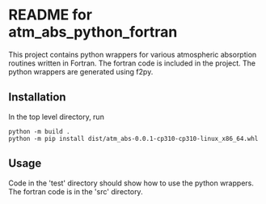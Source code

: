 # README for atm_abs_python_fortran

This project contains python wrappers for various atmospheric absorption routines written in Fortran.  The fortran code is included in the project.  The python wrappers are generated using f2py.

## Installation
In the top level directory, run
```
python -m build .
python -m pip install dist/atm_abs-0.0.1-cp310-cp310-linux_x86_64.whl
```

## Usage
Code in the 'test' directory should show how to use the python wrappers.  The fortran code is in the 'src' directory.

